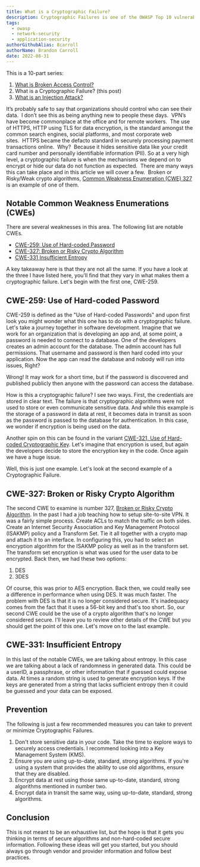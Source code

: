 ```yaml
---
title: What is a Cryptographic Failure?
description: Cryptographic Failures is one of the OWASP Top 10 vulnerabilities and this articles explains what that involves and ways to mitigate it.
tags:
  - owasp
  - network-security
  - application-security
authorGithubAlias: 8carroll
authorName: Brandon Carroll
date: 2022-08-31
---
```

This is a 10-part series:

1. [What is Broken Access Control?](/posts/owasp-top-10-defined/01-what-is-broken-access-control/)
2. What is a Cryptographic Failure? (this post)
3. [What is an Injection Attack?](/posts/owasp-top-10-defined/03-what-is-an-injection-attack/)

It’s probably safe to say that organizations should control who can see their data.  I don’t see this as being anything new to people these days.  VPN’s have become commonplace at the office and for remote workers.  The use of HTTPS, HTTP using TLS for data encryption, is the standard amongst the common search engines, social platforms, and most corporate web sites.  HTTPS became the defacto standard in securely processing payment transactions online.  Why?  Because it hides sensitive data like your credit card number and personally identifiable information (PII). So at a very high level, a cryptographic failure is when the mechanisms we depend on to encrypt or hide our data do not function as expected.  There are many ways this can take place and in this article we will cover a few.  Broken or Risky/Weak crypto algorithms, [Common Weakness Enumeration (CWE) 327](https://cwe.mitre.org/data/definitions/327.html) is an example of one of them.

## Notable Common Weakness Enumerations (CWEs)

There are several weaknesses in this area.  The following list are notable CWEs.

- [CWE-259: Use of Hard-coded Password](https://cwe.mitre.org/data/definitions/259.html)
- [CWE-327: Broken or Risky Crypto Algorithm](https://cwe.mitre.org/data/definitions/327.html)
- [CWE-331 Insufficient Entropy](https://cwe.mitre.org/data/definitions/331.html)

A key takeaway here is that they are not all the same.  If you have a look at the three I have listed here, you'll find that they vary in what makes them a cryptographic failure.  Let's begin with the first one, CWE-259.

## CWE-259: Use of Hard-coded Password

CWE-259 is defined as the "Use of Hard-coded Passwords" and upon first look you might wonder what this one has to do with a cryptographic failure.  Let's take a journey together in software development.  Imagine that we work for an organization that is developing an app and, at some point, a password is needed to connect to a database.  One of the developers creates an admin account for the database.  The admin account has full permissions.  That username and password is then hard coded into your application.  Now the app can read the database and nobody will run into issues, Right?  

Wrong!  It may work for a short time, but if the password is discovered and published publicly then anyone with the password can access the database.  

How is this a cryptographic failure?  I see two ways.  First, the credentials are stored in clear text.  The failure is that cryptographic algorithms were not used to store or even communicate sensitive data.  And while this example is the storage of a password in data at rest, it becomes data in transit as soon as the password is passed to the database for authentication.  In this case, we wonder if encryption is being used on the data.

Another spin on this can be found in the variant [CWE-321, Use of Hard-coded Cryptographic Key](https://cwe.mitre.org/data/definitions/321.html). Let's imagine that encryption is used, but again the developers decide to store the encryption key in the code.  Once again we have a huge issue.

Well, this is just one example.  Let's look at the second example of a Cryptographic Failure.

## CWE-327: Broken or Risky Crypto Algorithm

The second CWE to examine is number 327, [Broken or Risky Crypto Algorithm](https://cwe.mitre.org/data/definitions/327.html).  In the past I had a job teaching how to setup site-to-site VPN.  It was a fairly simple process.  Create ACLs to match the traffic on both sides.  Create an Internet Security Association and Key Management Protocol (ISAKMP) policy and a Transform Set.  Tie it all together with a crypto map and attach it to an interface.  In configuring this, you had to select an encryption algorithm for the ISAKMP policy as well as in the transform set.  The transform set encryption is what was used for the user data to be encrypted.  Back then, we had these two options:

1. DES
2. 3DES

Of course, this was prior to AES encryption.  Back then, we could really see a difference in performance when using DES.  It was much faster.  The problem with DES is that it is no longer considered secure.  It's inadequacy comes from the fact that it uses a 56-bit key and that's too short.  So, our second CWE could be the use of a crypto algorithm that's no longer considered secure.  I'll leave you to review other details of the CWE but you should get the point of this one.  Let's move on to the last example.

## CWE-331: Insufficient Entropy

In this last of the notable CWEs, we are talking about entropy.  In this case we are talking about a lack of randomness in generated data.  This could be a userID, a passphrase, or other information that if guessed could expose data.  At times a random string is used to generate encryption keys.  If the keys are generated from a string that lacks sufficient entropy then it could be guessed and your data can be exposed.

## Prevention

The following is just a few recommended measures you can take to prevent or minimize Cryptographic Failures.  

1. Don't store sensitive data in your code. Take the time to explore ways to securely access credentials.  I recommend looking into a Key Management System (KMS).
2. Ensure you are using up-to-date, standard, strong algorithms.  If you're using a system that provides the ability to use old algorithms, ensure that they are disabled.
3. Encrypt data at rest using those same up-to-date, standard, strong algorithms mentioned in number two.
4. Encrypt data in transit the same way, using up-to-date, standard, strong algorithms.

## Conclusion
  
This is not meant to be an exhaustive list, but the hope is that it gets you thinking in terms of secure algorithms and non-hard-coded secure information.  Following these ideas will get you started, but you should always go through vendor and provider information and follow best practices.
